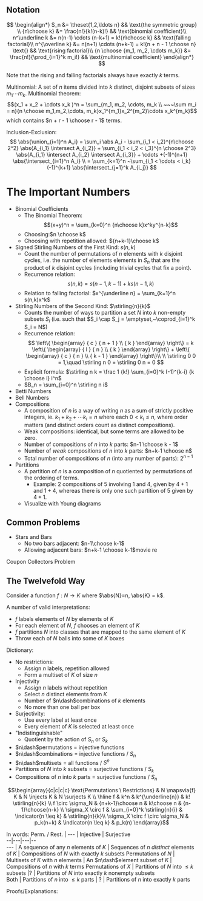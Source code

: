 ## Notation
$$
\begin{align*}
S_n 								&= \theset{1,2,\ldots n} 									&& \text{the symmetric group} \\
{n\choose k} 						&= \frac{n!}{k!(n-k)!} 										&& \text{binomial coefficient}\\
n^\underline k 						&= n(n-1) \cdots (n-k+1) = k!{n\choose k} 					&& \text{falling factorial}\\
n^{\overline k} 					&= n(n+1) \cdots (n+k-1) = k!{n + n - 1 \choose n} \text{} 	&& \text{rising factorial}\\
{n \choose {m_1, m_2, \cdots m_k}} 	&= \frac{n!}{\prod_{i=1}^k m_i!} 							&& \text{multinomial coefficient}
\end{align*}
$$

Note that the rising and falling factorials always have exactly $k$ terms.

Multinomial: A set of $n$ items divided into $k$ distinct, disjoint subsets of sizes $m_1 \cdots m_k$.
Multinomial theorem: $$(x_1 + x_2 + \cdots x_k )^n = \sum_{m_1, m_2, \cdots, m_k \\ ~~~\sum m_i = n}{n \choose m_1,m_2,\cdots, m_k}x_1^{m_1}x_2^{m_2}\cdots x_k^{m_k}$$
which contains $n + r - 1 \choose r - 1$ terms.

Inclusion-Exclusion: 
$$ 
\abs{\union_{i=1}^n A_i} 
= \sum_i \abs A_i - \sum_{i_1 < i_2}^{n\choose 2^2} \abs{A_{i_1} \intersect A_{i_2}} + 
\sum_{i_1 < i_2 < i_3}^{n \choose 2^3} \abs{A_{i_1} \intersect A_{i_2} \intersect A_{i_3}} + 
\cdots +(-1)^{n+1} \abs{\intersect_{i=1}^n A_i} \\ 
= \sum_{k=1}^n ~\sum_{i_1 < \cdots < i_k}  (-1)^{k+1} \abs{\intersect_{j=1}^k A_{i_j}}
$$

# The Important Numbers
- Binomial Coefficients
	- The Binomial Theorem: $$(x+y)^n = \sum_{k=0}^n {n\choose k}x^ky^{n-k}$$
	- Choosing:$n \choose k$
	- Choosing with repetition allowed: ${n+k-1}\choose k$
- Signed Stirling Numbers of the First Kind: $s(n,k)$
	- Count the number of permutations of $n$ elements with $k$ disjoint cycles, i.e. the number of elements elements in $S_n$ that are the product of $k$ disjoint cycles (including trivial cycles that fix a point).
	- Recurrence relation:
		$$
		s(n,k) = s(n-1, k-1) + ks(n-1, k)
		$$
	- Relation to falling factorial: $x^{\underline n} = \sum_{k=1}^n s(n,k)x^k$
- Stirling Numbers of the Second Kind: $\stirling{n}{k}$
	- Counts the number of ways to partition a set $N$ into $k$ non-empty subsets $S_i$ (i.e. such that $S_i \cap S_j = \emptyset,~\coprod_{i=1}^k S_i = N$)
	- Recurrence relation:
		$$
		\left\{ \begin{array} { c } { n + 1 } \\ { k } \end{array} \right\} = k \left\{ \begin{array} { l } { n } \\ { k } \end{array} \right\} + \left\{ \begin{array} { c } { n } \\ { k - 1 } \end{array} \right\}\\ \\ \stirling 0 0 = 1,\quad \stirling n 0 = \stirling 0 n = 0
		$$
	- Explicit formula: $\stirling n k = \frac 1 {k!} \sum_{i=0}^k (-1)^{k-i} {k \choose i} i^n$
	- $B_n = \sum_{i=0}^n \stirling n i$
- Betti Numbers
- Bell Numbers
- Compositions
	- A composition of $n$ is a way of writing $n$ as a sum of strictly positive integers, ie. $k_1 + k_2 + \cdots k_i = n$ where each $0 < k_i \leq n$, where order matters (and distinct orders count as distinct compositions).
	- Weak compositions: identical, but some terms are allowed to be zero.
	- Number of compositions of $n$ into $k$ parts: $n-1 \choose k - 1$
	- Number of _weak_ compositions of $n$ into $k$ parts: $n+k-1 \choose n$
	- Total number of compositions of $n$ (into any number of parts): $2^{n-1}$
- Partitions
	- A partition of $n$ is a composition of $n$ quotiented by permutations of the ordering of terms.
		- Example: 2 compositions of $5$ involving $1$ and $4$, given by $4+1$ and $1+4$, whereas there is only one such partition of $5$ given by $4+1$.
	- Visualize with Young diagrams

## Common Problems
- Stars and Bars
	- No two bars adjacent: $n-1\choose k-1$
	- Allowing adjacent bars: $n+k-1 \choose k-1$movie re

Coupon Collectors Problem


## The Twelvefold Way

Consider a function $f: N \to K$ where $\abs{N}=n, \abs{K} = k$.

A number of valid interpretations:
- $f$ labels elements of $N$ by elements of $K$
- For each element of $N$, $f$ chooses an element of $K$
- $f$ partitions $N$ into classes that are mapped to the same element of $K$
- Throw each of $N$ balls into some of $K$ boxes

Dictionary:
- No restrictions:
	- Assign $n$ labels, repetition allowed
	- Form a multiset of $K$ of size $n$
- Injectivity
	- Assign $n$ labels without repetition
	- Select $n$ distinct elements from $K$
	- Number of $n\dash$combinations of $k$ elements
	- No more than one ball per box
- Surjectivity:
	- Use every label at least once
	- Every element of $K$ is selected at least once
- "Indistinguishable"
	- Quotient by the action of $S_n$ or $S_k$
- $n\dash$permutations = injective functions
- $n\dash$combinations = injective functions / $S_n$
- $n\dash$multisets = all functions / $S^n$
- Partitions of $N$ into $k$ subsets = surjective functions / $S_k$
- Compositions of $n$ into $k$ parts = surjective functions / $S_n$

$$\begin{array}{c|c|c|c}
\text{Permutations \ Restrictions}  & N \mapsvia{f} K & N \injects K & N \surjects K
\\ \hline
f 															& k^n & k^{\underline{n}} & k! \stirling{n}{k}  \\
f \circ \sigma_N 								& {n+k-1}\choose n & k\choose n & {n-1}\choose{n-k} \\
\sigma_X \circ f 								& \sum_{i=0}^k \stirling{n}{i} & \indicator{n \leq k} & \stirling{n}{k}\\
\sigma_X \circ f \circ \sigma_N & p_k(n+k) & \indicator{n \leq k} & p_k(n)
\end{array}$$

In words:
Perm. / Rest.  | ---  | Injective  | Surjective  
--|---|---|--  
---  | A sequence of any $n$ elements of $K$  |  Sequences of $n$ _distinct_ elements of $K$ |  Compositions of $N$ with exactly $k$ subsets
Permutations of $N$  |  Multisets of $K$ with $n$ elements | An $n\dash$element subset of $K$  |  Compositions of $n$ with $k$ terms
Permutations of $X$  |    Partitions of $N$ into $\leq k$ subsets |?  | Partitions of $N$ into exactly $k$ nonempty subsets  
Both  |  Partitions of $n$ into $\leq k$ parts | ? | Partitions of $n$ into exactly $k$ parts  

Proofs/Explanations:
